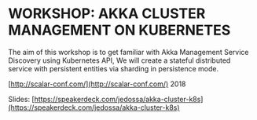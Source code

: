 # WORKSHOP: AKKA CLUSTER MANAGEMENT ON KUBERNETES
The aim of this workshop is to get familiar with Akka Management Service Discovery using Kubernetes API, We will create a stateful distributed service with persistent entities via sharding in persistence mode.

[http://scalar-conf.com/](http://scalar-conf.com/) 2018

Slides: [https://speakerdeck.com/jedossa/akka-cluster-k8s](https://speakerdeck.com/jedossa/akka-cluster-k8s)
